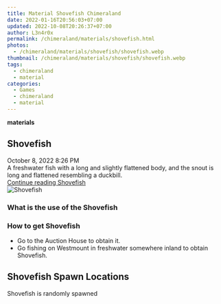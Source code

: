 ```yaml
---
title: Material Shovefish Chimeraland
date: 2022-01-16T20:56:03+07:00
updated: 2022-10-08T20:26:37+07:00
author: L3n4r0x
permalink: /chimeraland/materials/shovefish.html
photos:
  - /chimeraland/materials/shovefish/shovefish.webp
thumbnail: /chimeraland/materials/shovefish/shovefish.webp
tags:
  - chimeraland
  - material
categories:
  - Games
  - chimeraland
  - material
---
```


<section id="bootstrap-wrapper">
  <link
    rel="stylesheet"
    href="https://rawcdn.githack.com/dimaslanjaka/Web-Manajemen/870a349/css/bootstrap-5-3-0-alpha3-wrapper.css"
  />
  <div
    class="row g-0 border rounded overflow-hidden flex-md-row mb-4 shadow-sm position-relative bg-light text-dark"
  >
    <div class="col p-4 d-flex flex-column position-static">
      <strong class="d-inline-block mb-2 text-success">materials</strong>
      <h2 class="mb-0">Shovefish</h2>
      <div class="mb-1 text-muted">October 8, 2022 8:26 PM</div>
      <div class="mb-2 border p-1">
        A freshwater fish with a long and slightly flattened body, and the snout
        is long and flattened resembling a duckbill.
      </div>
      <a
        href="/chimeraland/materials/shovefish.html"
        class="stretched-link d-none"
        >Continue reading Shovefish</a
      >
    </div>
    <div class="col-auto d-none d-lg-block">
      <img
        src="/chimeraland/materials/shovefish/shovefish.webp"
        alt="Shovefish"
      />
    </div>
  </div>
  <div class="row bg-light text-dark">
    <div class="col-lg-6 col-12 mb-2">
      <div class="card">
        <div class="card-body">
          <h3 class="card-title">What is the use of the Shovefish</h3>
          <div class="card-text"><ul></ul></div>
        </div>
      </div>
    </div>
    <div class="col-lg-6 col-12 mb-2">
      <div class="card">
        <div class="card-body">
          <h3 class="card-title">How to get Shovefish</h3>
          <div class="card-text">
            <ul>
              <li>Go to the Auction House to obtain it.</li>
              <li>
                Go fishing on Westmount in freshwater somewhere inland to obtain
                Shovefish.
              </li>
            </ul>
          </div>
        </div>
      </div>
    </div>
    <div class="col-12 mb-2">
      <h2>Shovefish Spawn Locations</h2>
      <p>Shovefish is randomly spawned</p>
    </div>
  </div>
</section>